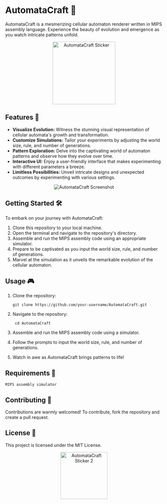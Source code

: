 # AutomataCraft 🌟

AutomataCraft is a mesmerizing cellular automaton renderer written in MIPS assembly language. Experience the beauty of evolution and emergence as you watch intricate patterns unfold.

<div align="center">
  <img src="sticker.png" alt="AutomataCraft Sticker" width="200">
</div>

## Features 🚀

- **Visualize Evolution:** Witness the stunning visual representation of cellular automata's growth and transformation.
- **Customize Simulations:** Tailor your experiments by adjusting the world size, rule, and number of generations.
- **Pattern Exploration:** Delve into the captivating world of automaton patterns and observe how they evolve over time.
- **Interactive UI:** Enjoy a user-friendly interface that makes experimenting with different parameters a breeze.
- **Limitless Possibilities:** Unveil intricate designs and unexpected outcomes by experimenting with various settings.

<div align="center">
  <img src="screenshot.png" alt="AutomataCraft Screenshot">
</div>

## Getting Started 🛠️

To embark on your journey with AutomataCraft:

1. Clone this repository to your local machine.
2. Open the terminal and navigate to the repository's directory.
3. Assemble and run the MIPS assembly code using an appropriate simulator.
4. Prepare to be captivated as you input the world size, rule, and number of generations.
5. Marvel at the simulation as it unveils the remarkable evolution of the cellular automaton.

## Usage 🎮

1. Clone the repository:
   ```
   git clone https://github.com/your-username/AutomataCraft.git
   ```
2. Navigate to the repository:

   ```
    cd AutomataCraft
   ```

3. Assemble and run the MIPS assembly code using a simulator.

4. Follow the prompts to input the world size, rule, and number of generations.

5. Watch in awe as AutomataCraft brings patterns to life!

## Requirements 🧩

    MIPS assembly simulator

## Contributing 🤝

Contributions are warmly welcomed! To contribute, fork the repository and create a pull request.

## License 📜

This project is licensed under the MIT License.
<div align="center">
  <img src="sticker2.png" alt="AutomataCraft Sticker 2" width="150">
</div>
